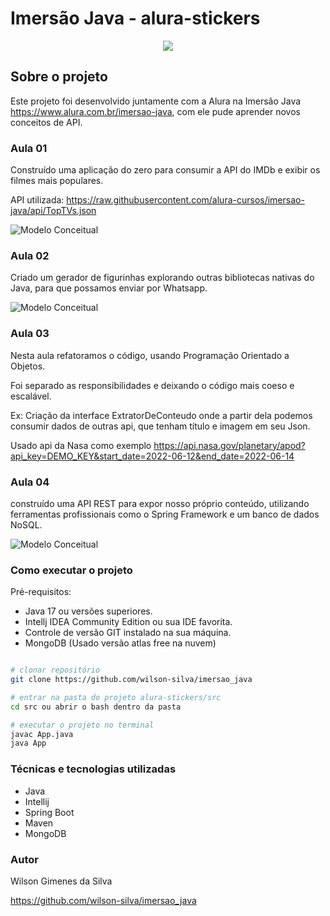 # Imersão Java - alura-stickers

<p align="center">
<img src="http://img.shields.io/static/v1?label=STATUS&message=EM%20DESENVOLVIMENTO&color=GREEN&style=for-the-badge"/>
</p>

## Sobre o projeto

Este projeto foi desenvolvido juntamente com a Alura na Imersão Java https://www.alura.com.br/imersao-java, com ele pude
aprender novos conceitos de API.

### Aula 01
Construído uma aplicação do zero para consumir a API do IMDb e exibir os filmes mais populares.

API utilizada:
https://raw.githubusercontent.com/alura-cursos/imersao-java/api/TopTVs.json

![Modelo Conceitual](https://github.com/wilson-silva/imersao_java/blob/main/tela1.png)

### Aula 02
Criado um gerador de figurinhas explorando outras bibliotecas nativas do Java, para que possamos enviar por Whatsapp.

![Modelo Conceitual](https://github.com/wilson-silva/imersao_java/blob/main/tela2.png)

### Aula 03
Nesta aula refatoramos o código, usando Programação Orientado a Objetos.

Foi separado as responsibilidades e deixando o código mais coeso e escalável.

Ex: Criação da interface ExtratorDeConteudo onde a partir dela podemos 
consumir dados de outras api, que tenham título e imagem em seu Json.

Usado api da Nasa como exemplo
https://api.nasa.gov/planetary/apod?api_key=DEMO_KEY&start_date=2022-06-12&end_date=2022-06-14

### Aula 04
construído uma API REST para expor nosso próprio conteúdo, utilizando ferramentas profissionais como o Spring Framework e um banco de dados NoSQL.

![Modelo Conceitual](https://github.com/wilson-silva/imersao_java/blob/main/tela3.png)

### Como executar o projeto

Pré-requisitos:

* Java 17 ou versões superiores.
* Intellj IDEA Community Edition ou sua IDE favorita.
* Controle de versão GIT instalado na sua máquina.
* MongoDB (Usado versão atlas free na nuvem)

```bash

# clonar repositório
git clone https://github.com/wilson-silva/imersao_java

# entrar na pasta do projeto alura-stickers/src
cd src ou abrir o bash dentro da pasta

# executar o projeto no terminal
javac App.java
java App

```

### Técnicas e tecnologias utilizadas
- Java
- Intellij
- Spring Boot
- Maven
- MongoDB


### Autor
Wilson Gimenes da Silva

https://github.com/wilson-silva/imersao_java